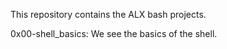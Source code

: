 This repository contains the ALX bash projects. 

0x00-shell_basics: We see the basics of the shell.
